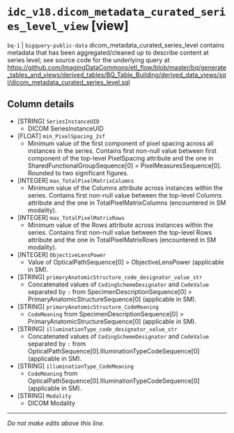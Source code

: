 # `idc_v18.dicom_metadata_curated_series_level_view` [view]
`bq-1` | `bigquery-public-data`
dicom_metadata_curated_series_level contains metadata that has been aggregated/cleaned up to describe content at series level; see source code for the underlying query at https://github.com/ImagingDataCommons/etl_flow/blob/master/bq/generate_tables_and_views/derived_tables/BQ_Table_Building/derived_data_views/sql/dicom_metadata_curated_series_level.sql

## Column details
* [STRING]    `SeriesInstanceUID`
  - DICOM SeriesInstanceUID
* [FLOAT]     `min_PixelSpacing_2sf`
  - Minimum value of the first component of pixel spacing across all instances in the series. Contains first non-null value between first component of the top-level PixelSpacing attribute and the one in SharedFunctionalGroupSequence[0] > PixelMeasuresSequence[0]. Rounded to two significant figures.
* [INTEGER]   `max_TotalPixelMatrixColumns`
  - Minimum value of the Columns attribute across instances within the series. Contains first non-null value between the top-level Columns attribute and the one in TotalPixelMatrixColumns (encountered in SM modality).
* [INTEGER]   `max_TotalPixelMatrixRows`
  - Minimum value of the Rows attribute across instances within the series. Contains first non-null value between the top-level Rows attribute and the one in TotalPixelMatrixRows (encountered in SM modality).
* [INTEGER]   `ObjectiveLensPower`
  - Value of OpticalPathSequence[0] > ObjectiveLensPower (applicable in SM).
* [STRING]    `primaryAnatomicStructure_code_designator_value_str`
  - Concatenated values of `CodingSchemeDesignator` and `CodeValue` separated by `:` from SpecimenDescriptionSequence[0] > PrimaryAnatomicStructureSequence[0] (applicable in SM).
* [STRING]    `primaryAnatomicStructure_CodeMeaning`
  - `CodeMeaning` from SpecimenDescriptionSequence[0] > PrimaryAnatomicStructureSequence[0] (applicable in SM).
* [STRING]    `illuminationType_code_designator_value_str`
  - Concatenated values of `CodingSchemeDesignator` and `CodeValue` separated by `:` from OpticalPathSequence[0].IlluminationTypeCodeSequence[0] (applicable in SM).
* [STRING]    `illuminationType_CodeMeaning`
  - `CodeMeaning` from OpticalPathSequence[0].IlluminationTypeCodeSequence[0] (applicable in SM).
* [STRING]    `Modality`
  - DICOM Modality

-------------------------------------------------------------------------------
*Do not make edits above this line.*

